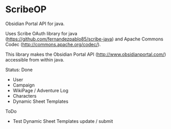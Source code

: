 ScribeOP
========

Obsidian Portal API for java.

Uses Scribe OAuth library for java (https://github.com/fernandezpablo85/scribe-java)
and Apache Commons Codec (http://commons.apache.org/codec/).


This library makes the Obsidian Portal API (http://www.obsidianportal.com/) accessible from within java.

Status:
Done
- User
- Campaign
- WikiPage / Adventure Log
- Characters
- Dynamic Sheet Templates

ToDo
- Test Dynamic Sheet Templates update / submit
